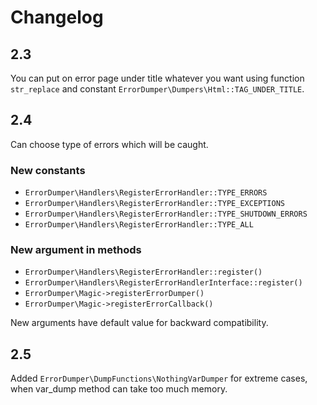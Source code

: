 # Changelog

## 2.3

You can put on error page under title whatever you want using function `str_replace` and constant `ErrorDumper\Dumpers\Html::TAG_UNDER_TITLE`.

## 2.4

Can choose type of errors which will be caught.

### New constants

* `ErrorDumper\Handlers\RegisterErrorHandler::TYPE_ERRORS`
* `ErrorDumper\Handlers\RegisterErrorHandler::TYPE_EXCEPTIONS`
* `ErrorDumper\Handlers\RegisterErrorHandler::TYPE_SHUTDOWN_ERRORS`
* `ErrorDumper\Handlers\RegisterErrorHandler::TYPE_ALL`

### New argument in methods

* `ErrorDumper\Handlers\RegisterErrorHandler::register()`
* `ErrorDumper\Handlers\RegisterErrorHandlerInterface::register()`
* `ErrorDumper\Magic->registerErrorDumper()`
* `ErrorDumper\Magic->registerErrorCallback()`

New arguments have default value for backward compatibility.

## 2.5

Added `ErrorDumper\DumpFunctions\NothingVarDumper` for extreme cases,
when var_dump method can take too much memory.

